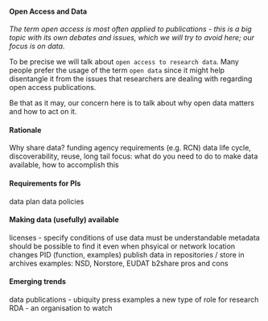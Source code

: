 
#### Open Access and Data

_The term open access is most often applied to publications - this is a big topic with its own debates and issues, which we will try to avoid here; our focus is on data._ 

To be precise we will talk about `open access to research data`. Many people prefer the usage of the term `open data` since it might help disentangle it from the issues that researchers are dealing with regarding open access publications.

Be that as it may, our concern here is to talk about why open data matters and how to act on it.

#### Rationale

Why share data?
funding agency requirements (e.g. RCN)
data life cycle, discoverability, reuse, long tail
focus: what do you need to do to make data available, how to accomplish this

#### Requirements for PIs

data plan
data policies

#### Making data (usefully) available

licenses - specify conditions of use
data must be understandable
metadata
should be possible to find it even when phsyical or network location changes
PID (function, examples)
publish data in repositories / store in archives
examples: NSD, Norstore, EUDAT b2share 
pros and cons

#### Emerging trends

data publications - ubiquity press examples
a new type of role for research
RDA - an organisation to watch
